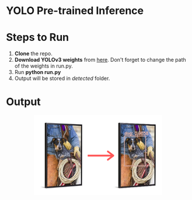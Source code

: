 # YOLO Pre-trained Inference


# Steps to Run
1. __Clone__ the repo.
2. __Download YOLOv3 weights__ from [here](https://pjreddie.com/media/files/yolov3.weights). Don't forget to change the path of the weights in run.py.
3. Run __python run.py__
4. Output will be stored in _detected_ folder.

# Output
<p align="center">
  <img width="350" height="220" src="https://github.com/prakhar21/YOLOv3-Playgroud/blob/master/yolo-pretrained-inference/dog_object_detection.png">
</p>
